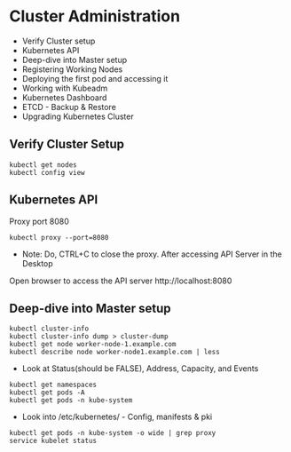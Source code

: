 # Cluster Administration	

- Verify Cluster setup	
- Kubernetes API
- Deep-dive into Master setup
- Registering Working Nodes	
- Deploying the first pod and accessing it
- Working with Kubeadm
- Kubernetes Dashboard
- ETCD - Backup & Restore
- Upgrading Kubernetes Cluster


## Verify Cluster Setup
```
kubectl get nodes 
kubectl config view
```


## Kubernetes API

Proxy port 8080
```
kubectl proxy --port=8080
```
- Note: Do, CTRL+C to close the proxy. After accessing API Server in the Desktop

Open browser to access the API server http://localhost:8080


## Deep-dive into Master setup

```
kubectl cluster-info
kubectl cluster-info dump > cluster-dump
kubectl get node worker-node-1.example.com
kubectl describe node worker-node1.example.com | less
```
- Look at Status(should be FALSE), Address, Capacity, and Events

```
kubectl get namespaces
kubectl get pods -A
kubectl get pods -n kube-system
```
- Look into /etc/kubernetes/ - Config, manifests & pki

```
kubectl get pods -n kube-system -o wide | grep proxy
service kubelet status
```

